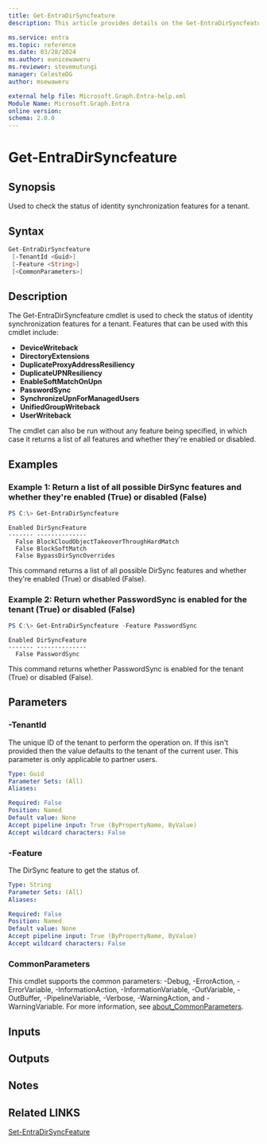 ```yaml
---
title: Get-EntraDirSyncfeature
description: This article provides details on the Get-EntraDirSyncfeature command.

ms.service: entra
ms.topic: reference
ms.date: 03/28/2024
ms.author: eunicewaweru
ms.reviewer: stevemutungi
manager: CelesteDG
author: msewaweru

external help file: Microsoft.Graph.Entra-help.xml
Module Name: Microsoft.Graph.Entra
online version:
schema: 2.0.0
---
```


# Get-EntraDirSyncfeature

## Synopsis
Used to check the status of identity synchronization features for a tenant.

## Syntax

```powershell
Get-EntraDirSyncfeature 
 [-TenantId <Guid>] 
 [-Feature <String>] 
 [<CommonParameters>]
```

## Description
The Get-EntraDirSyncfeature cmdlet is used to check the status of identity synchronization features for a tenant.
Features that can be used with this cmdlet include:
- **DeviceWriteback**
- **DirectoryExtensions**
- **DuplicateProxyAddressResiliency**
- **DuplicateUPNResiliency**
- **EnableSoftMatchOnUpn**
- **PasswordSync**
- **SynchronizeUpnForManagedUsers**
- **UnifiedGroupWriteback**
- **UserWriteback**

The cmdlet can also be run without any feature being specified, in which case it returns a list of all features and whether they're enabled or disabled.

## Examples

### Example 1: Return a list of all possible DirSync features and whether they're enabled (True) or disabled (False)
```powershell
PS C:\> Get-EntraDirSyncfeature
```

```output
Enabled DirSyncFeature
------- --------------
  False BlockCloudObjectTakeoverThroughHardMatch
  False BlockSoftMatch
  False BypassDirSyncOverrides
```

This command returns a list of all possible DirSync features and whether they're enabled (True) or disabled (False).

### Example 2: Return whether PasswordSync is enabled for the tenant (True) or disabled (False)
```powershell
PS C:\> Get-EntraDirSyncfeature -Feature PasswordSync
```

```output
Enabled DirSyncFeature
------- --------------
  False PasswordSync
```

This command returns whether PasswordSync is enabled for the tenant (True) or disabled (False).

## Parameters

### -TenantId
The unique ID of the tenant to perform the operation on.
If this isn't provided then the value defaults to the tenant of the current user.
This parameter is only applicable to partner users.

```yaml
Type: Guid
Parameter Sets: (All)
Aliases:

Required: False
Position: Named
Default value: None
Accept pipeline input: True (ByPropertyName, ByValue)
Accept wildcard characters: False
```

### -Feature
The DirSync feature to get the status of.

```yaml
Type: String
Parameter Sets: (All)
Aliases:

Required: False
Position: Named
Default value: None
Accept pipeline input: True (ByPropertyName, ByValue)
Accept wildcard characters: False
```

### CommonParameters
This cmdlet supports the common parameters: -Debug, -ErrorAction, -ErrorVariable, -InformationAction, -InformationVariable, -OutVariable, -OutBuffer, -PipelineVariable, -Verbose, -WarningAction, and -WarningVariable. For more information, see [about_CommonParameters](https://go.microsoft.com/fwlink/?LinkID=113216).

## Inputs

## Outputs

## Notes

## Related LINKS

[Set-EntraDirSyncFeature](./Set-EntraDirSyncFeature.md)